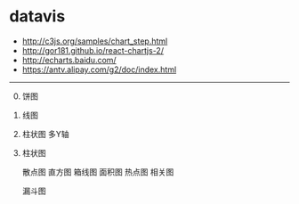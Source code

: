 # datavis


- http://c3js.org/samples/chart_step.html
- http://gor181.github.io/react-chartjs-2/
- http://echarts.baidu.com/
- https://antv.alipay.com/g2/doc/index.html

---

0. 饼图
0. 线图
0. 柱状图 多Y轴
0. 柱状图


    散点图
    直方图
    箱线图
    面积图
    热点图
    相关图

    漏斗图

